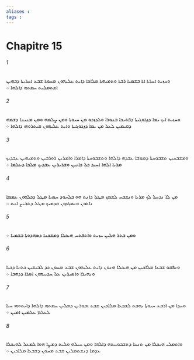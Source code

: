 ```yaml
---
aliases : 
tags : 
---
```


# Chapitre 15

###### 1
ܘܚܙܝܬ ܐܚܪܬܐ ܐܬܐ ܒܫܡܝܐ ܪܒܬܐ ܘܬܡܝܗܬܐ ܡܠܐܟܐ ܕܐܝܬ ܥܠܝܗܘܢ ܡܚܘܬܐ ܫܒܥ ܐܚܪܝܬܐ ܕܒܗܝܢ ܐܫܬܡܠܝܬ ܚܡܬܗ ܕܐܠܗܐ ܀
###### 2
ܘܚܙܝܬ ܐܝܟ ܝܡܐ ܕܙܓܘܓܝܬܐ ܕܦܬܝܟܐ ܒܢܘܪܐ ܘܠܕܙܟܘ ܡܢ ܚܝܘܬܐ ܘܡܢ ܨܠܡܗ ܘܡܢ ܡܢܝܢܐ ܕܫܡܗ ܕܩܝܡܝܢ ܠܥܠ ܡܢ ܝܡܐ ܕܙܓܘܓܝܬܐ ܘܐܝܬ ܥܠܝܗܘܢ ܩܝܬܪܘܗܝ ܕܐܠܗܐ ܀
###### 3
ܘܡܫܒܚܝܢ ܬܫܒܘܚܬܐ ܕܡܘܫܐ ܥܒܕܗ ܕܐܠܗܐ ܘܬܫܒܘܚܬܐ ܕܐܡܪܐ ܘܐܡܪܝܢ ܪܘܪܒܝܢ ܘܬܡܝܗܝܢ ܥܒܕܝܟ ܡܪܝܐ ܐܠܗܐ ܐܚܝܕ ܟܠ ܟܐܢܝܢ ܘܫܪܝܪܝܢ ܥܒܕܝܟ ܡܠܟܐ ܕܥܠܡܐ ܀
###### 4
ܡܢ ܠܐ ܢܕܚܠ ܠܟ ܡܪܝܐ ܘܢܫܒܚ ܠܫܡܟ ܡܛܠ ܕܐܢܬ ܗܘ ܒܠܚܘܕ ܚܤܝܐ ܡܛܠ ܕܟܠܗܘܢ ܥܡܡܐ ܢܐܬܘܢ ܘܢܤܓܕܘܢ ܩܕܡܝܟ ܡܛܠ ܕܬܪܝܨ ܐܢܬ ܀
###### 5
ܘܡܢ ܒܬܪ ܗܠܝܢ ܚܙܝܬ ܘܐܬܦܬܚ ܗܝܟܠܐ ܕܡܫܟܢܐ ܕܤܗܕܘܬܐ ܒܫܡܝܐ ܀
###### 6
ܘܢܦܩܘ ܫܒܥܐ ܡܠܐܟܝܢ ܡܢ ܗܝܟܠܐ ܗܢܘܢ ܕܐܝܬ ܥܠܝܗܘܢ ܫܒܥ ܡܚܘܢ ܟܕ ܠܒܝܫܝܢ ܟܬܢܐ ܕܟܝܐ ܘܢܗܝܪܐ ܘܐܤܝܪܝܢ ܥܠ ܚܕܝܝܗܘܢ ܐܤܪܐ ܕܕܗܒܐ ܀
###### 7
ܘܚܕܐ ܡܢ ܐܪܒܥ ܚܝܘܬܐ ܝܗܒܬ ܠܫܒܥܐ ܡܠܐܟܝܢ ܫܒܥ ܙܒܘܪܝܢ ܕܡܠܝܢ ܚܡܬܗ ܕܐܠܗܐ ܕܐܝܬܘܗܝ ܚܝܐ ܠܥܠܡ ܥܠܡܝܢ ܐܡܝܢ ܀
###### 8
ܘܐܬܡܠܝ ܗܝܟܠܐ ܡܢ ܬܢܢܐ ܕܬܫܒܘܚܬܗ ܕܐܠܗܐ ܘܡܢ ܚܝܠܗ ܘܠܝܬ ܕܡܨܐ ܗܘܐ ܠܡܥܠ ܠܗܝܟܠܐ ܥܕܡܐ ܕܢܫܬܡܠܝܢ ܫܒܥ ܡܚܘܢ ܕܫܒܥܐ ܡܠܐܟܝܢ ܀
